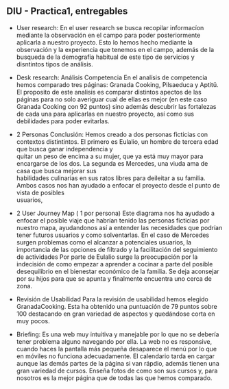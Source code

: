 ## DIU - Practica1, entregables



- User research:
    En el user research se busca recopilar informacíon mediante la observación en el campo para poder posteriormente aplicarla a nuestro proyecto. Esto lo hemos 
    hecho mediante la observación y la experiencia que tenemos en el campo, además de la busqueda de la demografía habitual de este tipo de servicios y disntintos 
    tipos de análisis.

- Desk research: Análisis Competencia
   En el analísis de competencia hemos comparado tres páginas: Granada Cooking, Pilsaeduca y Aptitü. El proposito de este analisis es comparar distintos apectos de
   las páginas para no solo averiguar cual de ellas es mejor (en este caso Granada Cooking con 92 puntos) sino además descubrir las fortalezas de cada una para 
   aplicarlas en nuestro proyecto, así como sus debilidades para poder evitarlas.

- 2 Personas
  Conclusión: Hemos creado a dos personas ficticias con contextos distintintos. El primero es Eulalio, un hombre de tercera edad que busca ganar independencia y   
  quitar un peso de encima a su mujer, que ya está muy mayor para encargarse de los dos. La segunda es Mercedes, una viuda ama de casa que busca mejorar sus     
  habilidades culinarias en sus ratos libres para deileitar a su familia. Ambos casos nos han ayudado a enfocar el proyecto desde el punto de vista de posibles     
  usuarios,

- 2 User Journey Map  ( 1 por persona)
  Este diagrama nos ha ayudado a enfocar el posible viaje que habrían tenido las personas ficticias por nuestro mapa, ayudandonos así a entender las necesidades que
  podrían tener futuros usuarios y como solventarlas.
  En el caso de Mercedes surgen problemas como el alcanzar a potenciales usuarios, la importancia de las opciones de filtrado y la facilitación del seguimiento de 
  actividades
  Por parte de Eulalio surge la preocupación por la indecisión de como empezar a aprender a cocinar a parte del posible desequilibrio en el bienestar económico de    la familia. Se deja aconsejar por su hijos para que se apunta y finalmente encuentra uno cerca de zona.

- Revisión de Usabilidad
  Para la revisión de usabilidad hemos elegido GranadaCooking. Esta ha obtenido una puntuación de 79 puntos sobre 100 destacando en gran variedad de aspectos y 
  quedándose corta en muy pocos. 

- Briefing:
  Es una web muy intuitiva y manejable por lo que no se debería tener problema alguno navegando por ella. La web no es responsive, cuando haces la pantalla más 
  pequeña desaparece el menú por lo que en móviles no funciona adecuadamente. El calendario tarda en cargar aunque las demás partes de la página si van rápdio, 
  además tienen una gran variedad de cursos. Enseña fotos de como son sus cursos y, para nosotros es la mejor página que de todas las que hemos comparado.
